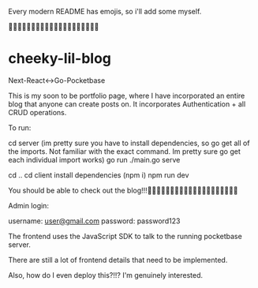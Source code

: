 Every modern README has emojis, so i'll add some myself.

🐐🥇🥳🎊🐐🥇🥳🎊🐐🥇🥳🎊🐐🥇🥳🎊🐐🥇🥳🎊

# cheeky-lil-blog
Next-React&lt;->Go-Pocketbase

This is my soon to be portfolio page, where I have incorporated an entire blog that anyone can create posts on. It incorporates Authentication + all CRUD operations.

To run:

cd server
(im pretty sure you have to install dependencies, so go get all of the imports. Not familiar with the exact command. Im pretty sure go get each individual import works)
go run ./main.go serve

cd ..
cd client
install dependencies (npm i)
npm run dev

You should be able to check out the blog!!!🐐🥇🥳🎊🐐🥇🥳🎊🐐🥇🥳🎊🐐🥇🥳🎊🐐🥇🥳🎊

Admin login:

username: user@gmail.com
password: password123

The frontend uses the JavaScript SDK to talk to the running pocketbase server.

There are still a lot of frontend details that need to be implemented.

Also, how do I even deploy this?!!? I'm genuinely interested.

